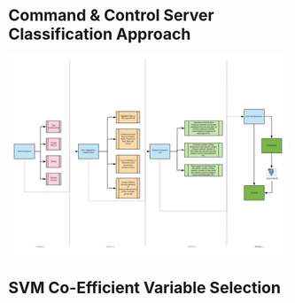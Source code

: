 # Command & Control Server Classification Approach

![alt text](https://github.com/pnagula/C-C-Server-Classification/blob/master/C%26C_Server_Classification_Approach.jpeg)

# SVM Co-Efficient Variable Selection

